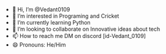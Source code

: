 - 👋 Hi, I’m @Vedant0109
- 👀 I’m interested in Programing and Cricket
- 🌱 I’m currently learning Python
- 💞️ I’m looking to collaborate on Innovative ideas about tech
- 📫 How to reach me DM on discord [id-Vedant_0109]
- 😄 Pronouns: He/Him

<!---
Vedant0109/Vedant0109 is a ✨ special ✨ repository because its `README.md` (this file) appears on your GitHub profile.
You can click the Preview link to take a look at your changes.
--->
